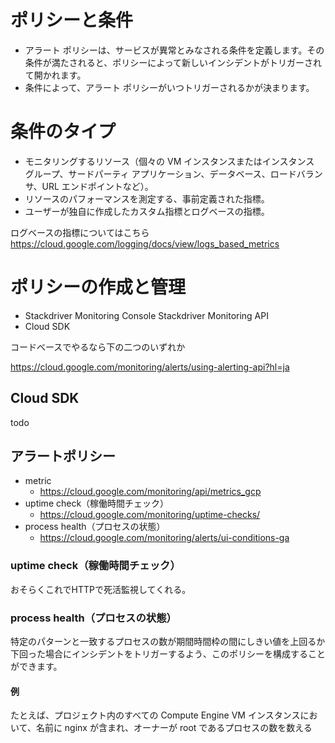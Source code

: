 # ポリシーと条件
* アラート ポリシーは、サービスが異常とみなされる条件を定義します。その条件が満たされると、ポリシーによって新しいインシデントがトリガーされて開かれます。
* 条件によって、アラート ポリシーがいつトリガーされるかが決まります。

# 条件のタイプ
 * モニタリングするリソース（個々の VM インスタンスまたはインスタンス グループ、サードパーティ アプリケーション、データベース、ロードバランサ、URL エンドポイントなど）。
 * リソースのパフォーマンスを測定する、事前定義された指標。
 * ユーザーが独自に作成したカスタム指標とログベースの指標。

ログベースの指標についてはこちら
https://cloud.google.com/logging/docs/view/logs_based_metrics


# ポリシーの作成と管理

 - Stackdriver Monitoring Console
   Stackdriver Monitoring API
 - Cloud SDK

コードベースでやるなら下の二つのいずれか

https://cloud.google.com/monitoring/alerts/using-alerting-api?hl=ja

## Cloud SDK
todo

## アラートポリシー
 - metric
   -  https://cloud.google.com/monitoring/api/metrics_gcp
 - uptime check（稼働時間チェック）
   - https://cloud.google.com/monitoring/uptime-checks/
 - process health（プロセスの状態）
   - https://cloud.google.com/monitoring/alerts/ui-conditions-ga

### uptime check（稼働時間チェック）
おそらくこれでHTTPで死活監視してくれる。

### process health（プロセスの状態）
特定のパターンと一致するプロセスの数が期間時間枠の間にしきい値を上回るか下回った場合にインシデントをトリガーするよう、このポリシーを構成することができます。

#### 例
たとえば、プロジェクト内のすべての Compute Engine VM インスタンスにおいて、名前に nginx が含まれ、オーナーが root であるプロセスの数を数える
